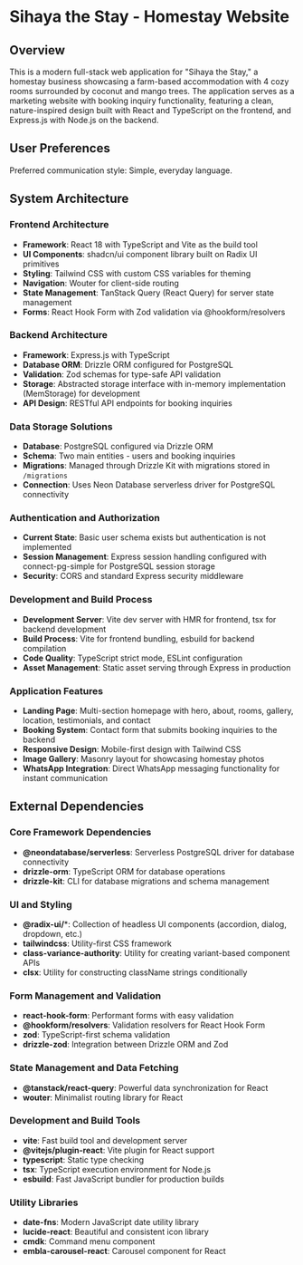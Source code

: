 # Sihaya the Stay - Homestay Website

## Overview

This is a modern full-stack web application for "Sihaya the Stay," a homestay business showcasing a farm-based accommodation with 4 cozy rooms surrounded by coconut and mango trees. The application serves as a marketing website with booking inquiry functionality, featuring a clean, nature-inspired design built with React and TypeScript on the frontend, and Express.js with Node.js on the backend.

## User Preferences

Preferred communication style: Simple, everyday language.

## System Architecture

### Frontend Architecture
- **Framework**: React 18 with TypeScript and Vite as the build tool
- **UI Components**: shadcn/ui component library built on Radix UI primitives
- **Styling**: Tailwind CSS with custom CSS variables for theming
- **Navigation**: Wouter for client-side routing
- **State Management**: TanStack Query (React Query) for server state management
- **Forms**: React Hook Form with Zod validation via @hookform/resolvers

### Backend Architecture
- **Framework**: Express.js with TypeScript
- **Database ORM**: Drizzle ORM configured for PostgreSQL
- **Validation**: Zod schemas for type-safe API validation
- **Storage**: Abstracted storage interface with in-memory implementation (MemStorage) for development
- **API Design**: RESTful API endpoints for booking inquiries

### Data Storage Solutions
- **Database**: PostgreSQL configured via Drizzle ORM
- **Schema**: Two main entities - users and booking inquiries
- **Migrations**: Managed through Drizzle Kit with migrations stored in `/migrations`
- **Connection**: Uses Neon Database serverless driver for PostgreSQL connectivity

### Authentication and Authorization
- **Current State**: Basic user schema exists but authentication is not implemented
- **Session Management**: Express session handling configured with connect-pg-simple for PostgreSQL session storage
- **Security**: CORS and standard Express security middleware

### Development and Build Process
- **Development Server**: Vite dev server with HMR for frontend, tsx for backend development
- **Build Process**: Vite for frontend bundling, esbuild for backend compilation
- **Code Quality**: TypeScript strict mode, ESLint configuration
- **Asset Management**: Static asset serving through Express in production

### Application Features
- **Landing Page**: Multi-section homepage with hero, about, rooms, gallery, location, testimonials, and contact
- **Booking System**: Contact form that submits booking inquiries to the backend
- **Responsive Design**: Mobile-first design with Tailwind CSS
- **Image Gallery**: Masonry layout for showcasing homestay photos
- **WhatsApp Integration**: Direct WhatsApp messaging functionality for instant communication

## External Dependencies

### Core Framework Dependencies
- **@neondatabase/serverless**: Serverless PostgreSQL driver for database connectivity
- **drizzle-orm**: TypeScript ORM for database operations
- **drizzle-kit**: CLI for database migrations and schema management

### UI and Styling
- **@radix-ui/***: Collection of headless UI components (accordion, dialog, dropdown, etc.)
- **tailwindcss**: Utility-first CSS framework
- **class-variance-authority**: Utility for creating variant-based component APIs
- **clsx**: Utility for constructing className strings conditionally

### Form Management and Validation
- **react-hook-form**: Performant forms with easy validation
- **@hookform/resolvers**: Validation resolvers for React Hook Form
- **zod**: TypeScript-first schema validation
- **drizzle-zod**: Integration between Drizzle ORM and Zod

### State Management and Data Fetching
- **@tanstack/react-query**: Powerful data synchronization for React
- **wouter**: Minimalist routing library for React

### Development and Build Tools
- **vite**: Fast build tool and development server
- **@vitejs/plugin-react**: Vite plugin for React support
- **typescript**: Static type checking
- **tsx**: TypeScript execution environment for Node.js
- **esbuild**: Fast JavaScript bundler for production builds

### Utility Libraries
- **date-fns**: Modern JavaScript date utility library
- **lucide-react**: Beautiful and consistent icon library
- **cmdk**: Command menu component
- **embla-carousel-react**: Carousel component for React